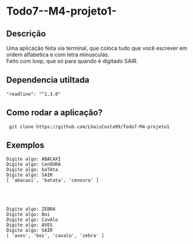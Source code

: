# Todo7--M4-projeto1-

## Descrição
Uma aplicação feita via terminal, que coloca tudo que você escrever em ordem alfabetica e com letra mínusculas.<br>
Feito com loop, que só para quando é digitado SAIR. 

## Dependencia utiltada
``` 
"readline": "^1.3.0" 
```

## Como rodar a aplicação?
```
 git clone https://github.com/LhaisCosta99/Todo7-M4-projeto1
 ```

## Exemplos

```
Digite algo: ABACAXI
Digite algo: CenOURA
Digite algo: baTAta
Digite algo: SAIR
[ 'abacaxi', 'batata', 'cenoura' ]
```
<br>
<br>

```
Digite algo: ZEBRA
Digite algo: Boi
Digite algo: CavAlo
Digite algo: AVES
Digite algo: SAIR
[ 'aves', 'boi', 'cavalo', 'zebra' ]
```


